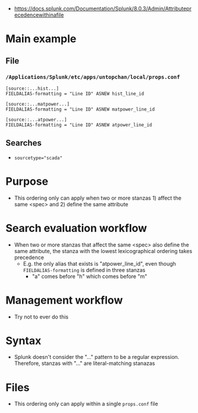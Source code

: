 - https://docs.splunk.com/Documentation/Splunk/8.0.3/Admin/Attributeprecedencewithinafile
# Main example
## File
### `/Applications/Splunk/etc/apps/untopchan/local/props.conf`
```
[source::...hist...]
FIELDALIAS-formatting = "Line ID" ASNEW hist_line_id

[source::...matpower...]
FIELDALIAS-formatting = "Line ID" ASNEW matpower_line_id

[source::...atpower...]
FIELDALIAS-formatting = "Line ID" ASNEW atpower_line_id
```
## Searches
- `sourcetype="scada"`
# Purpose
- This ordering only can apply when two or more stanzas 1) affect the same \<spec> and 2) define the same attribute 
# Search evaluation workflow
- When two or more stanzas that affect the same \<spec> also define the same attribute, the stanza with the lowest lexicographical ordering takes
  precedence
  - E.g. the only alias that exists is "atpower_line_id", even though `FIELDALIAS-formatting` is defined in three stanzas
    - "a" comes before "h" which comes before "m"
# Management workflow
- Try not to ever do this
# Syntax
- Splunk doesn't consider the "..." pattern to be a regular expression. Therefore, stanzas with "..." are literal-matching stanazas
# Files
- This ordering only can apply within a single `props.conf` file